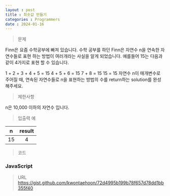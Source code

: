 ```yaml
---
layout : post
title : 최솟값 만들기
categories : Programmers
date : 2024-01-16
---
```

> 문제<br>

Finn은 요즘 수학공부에 빠져 있습니다. 수학 공부를 하던 Finn은 자연수 n을 연속한 자연수들로 표현 하는 방법이 여러개라는 사실을 알게 되었습니다. 예를들어 15는 다음과 같이 4가지로 표현 할 수 있습니다.

1 + 2 + 3 + 4 + 5 = 15
4 + 5 + 6 = 15
7 + 8 = 15
15 = 15
자연수 n이 매개변수로 주어질 때, 연속된 자연수들로 n을 표현하는 방법의 수를 return하는 solution를 완성해주세요.

> 제한사항<br>

n은 10,000 이하의 자연수 입니다.

> 입출력 예<br>

|n|result|
|:--:|:--:|
|15|4|

> 코드

### JavaScript

<script src="https://gist.github.com/kwontaehoon/72d4995b199b78f657d78dd1bb355f40.js"></script>

> URL
https://gist.github.com/kwontaehoon/72d4995b199b78f657d78dd1bb355f40